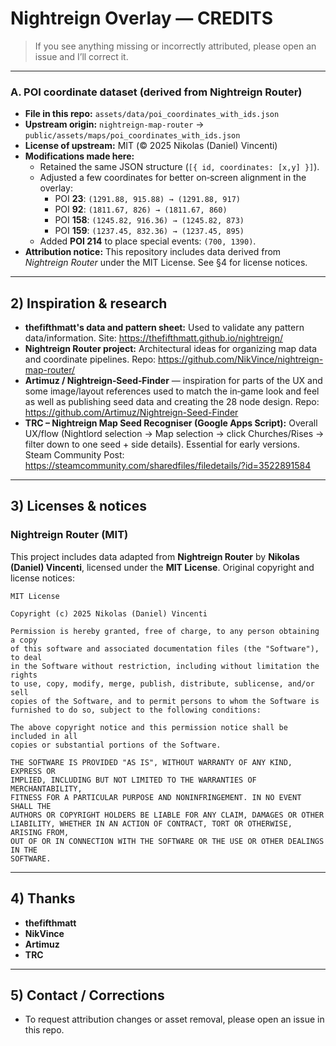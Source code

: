 # Nightreign Overlay — CREDITS

> If you see anything missing or incorrectly attributed, please open an issue and I’ll correct it.

---

### A. POI coordinate dataset (derived from Nightreign Router)
- **File in this repo:** `assets/data/poi_coordinates_with_ids.json`
- **Upstream origin:** `nightreign-map-router` → `public/assets/maps/poi_coordinates_with_ids.json`
- **License of upstream:** MIT (© 2025 Nikolas (Daniel) Vincenti)
- **Modifications made here:**
  - Retained the same JSON structure (`[{ id, coordinates: [x,y] }]`).
  - Adjusted a few coordinates for better on‑screen alignment in the overlay:
    - POI **23**: `(1291.88, 915.88) → (1291.88, 917)`
    - POI **92**: `(1811.67, 826) → (1811.67, 860)`
    - POI **158**: `(1245.82, 916.36) → (1245.82, 873)`
    - POI **159**: `(1237.45, 832.36) → (1237.45, 895)`
  - Added **POI 214** to place special events: `(700, 1390)`.
- **Attribution notice:** This repository includes data derived from *Nightreign Router* under the MIT License. See §4 for license notices.

---

## 2) Inspiration & research

- **thefifthmatt's data and pattern sheet:** Used to validate any pattern data/information.
  Site: https://thefifthmatt.github.io/nightreign/
- **Nightreign Router project:** Architectural ideas for organizing map data and coordinate pipelines.
  Repo: https://github.com/NikVince/nightreign-map-router/
- **Artimuz / Nightreign‑Seed‑Finder** — inspiration for parts of the UX and some image/layout references used to match the in‑game look and feel as well as publishing seed data and creating the 28 node design. 
  Repo: https://github.com/Artimuz/Nightreign-Seed-Finder
- **TRC – Nightreign Map Seed Recogniser (Google Apps Script):** Overall UX/flow (Nightlord selection → Map selection → click Churches/Rises → filter down to one seed + side details). Essential for early versions.
  Steam Community Post: https://steamcommunity.com/sharedfiles/filedetails/?id=3522891584

---

## 3) Licenses & notices

### Nightreign Router (MIT)
This project includes data adapted from **Nightreign Router** by **Nikolas (Daniel) Vincenti**, licensed under the **MIT License**. Original copyright and license notices:

```
MIT License

Copyright (c) 2025 Nikolas (Daniel) Vincenti

Permission is hereby granted, free of charge, to any person obtaining a copy
of this software and associated documentation files (the "Software"), to deal
in the Software without restriction, including without limitation the rights
to use, copy, modify, merge, publish, distribute, sublicense, and/or sell
copies of the Software, and to permit persons to whom the Software is
furnished to do so, subject to the following conditions:

The above copyright notice and this permission notice shall be included in all
copies or substantial portions of the Software.

THE SOFTWARE IS PROVIDED "AS IS", WITHOUT WARRANTY OF ANY KIND, EXPRESS OR
IMPLIED, INCLUDING BUT NOT LIMITED TO THE WARRANTIES OF MERCHANTABILITY,
FITNESS FOR A PARTICULAR PURPOSE AND NONINFRINGEMENT. IN NO EVENT SHALL THE
AUTHORS OR COPYRIGHT HOLDERS BE LIABLE FOR ANY CLAIM, DAMAGES OR OTHER
LIABILITY, WHETHER IN AN ACTION OF CONTRACT, TORT OR OTHERWISE, ARISING FROM,
OUT OF OR IN CONNECTION WITH THE SOFTWARE OR THE USE OR OTHER DEALINGS IN THE
SOFTWARE.
```

---

## 4) Thanks

- **thefifthmatt**
- **NikVince**
- **Artimuz**
- **TRC**

---

## 5) Contact / Corrections
- To request attribution changes or asset removal, please open an issue in this repo.